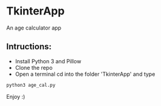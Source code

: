 # TkinterApp
An age calculator app 

## Intructions:

* Install Python 3 and Pillow
* Clone the repo
* Open a terminal cd into the folder 'TkinterApp' and type 

```bash
python3 age_cal.py
```
Enjoy :)
